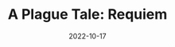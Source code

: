 ---
layout: album
date: 2022-10-17
title: "A Plague Tale: Requiem"
developer: Asobo Studio
card-image: 0
card-offset: 0
banner-image: 0
banner-offset: 0
---